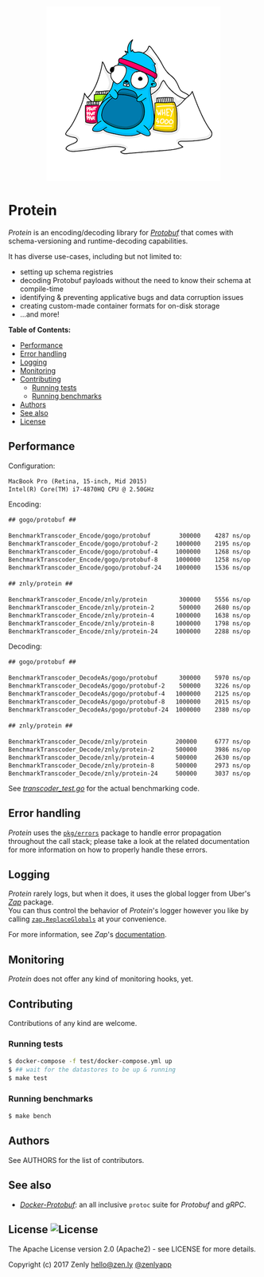 <p align="center">
  <img src="resources/pics/protein.png" alt="Protein"/>
</p>

# Protein

*Protein* is an encoding/decoding library for [*Protobuf*](https://developers.google.com/protocol-buffers/) that comes with schema-versioning and runtime-decoding capabilities.

It has diverse use-cases, including but not limited to:
- setting up schema registries
- decoding Protobuf payloads without the need to know their schema at compile-time
- identifying & preventing applicative bugs and data corruption issues
- creating custom-made container formats for on-disk storage
- ...and more!

**Table of Contents:**  
<!-- START doctoc generated TOC please keep comment here to allow auto update -->
<!-- DON'T EDIT THIS SECTION, INSTEAD RE-RUN doctoc TO UPDATE -->


- [Performance](#performance)
- [Error handling](#error-handling)
- [Logging](#logging)
- [Monitoring](#monitoring)
- [Contributing](#contributing)
  - [Running tests](#running-tests)
  - [Running benchmarks](#running-benchmarks)
- [Authors](#authors)
- [See also](#see-also)
- [License](#license-)

<!-- END doctoc generated TOC please keep comment here to allow auto update -->

## Performance

Configuration:
```
MacBook Pro (Retina, 15-inch, Mid 2015)
Intel(R) Core(TM) i7-4870HQ CPU @ 2.50GHz
```

Encoding:
```
## gogo/protobuf ##

BenchmarkTranscoder_Encode/gogo/protobuf        300000    4287 ns/op
BenchmarkTranscoder_Encode/gogo/protobuf-2     1000000    2195 ns/op
BenchmarkTranscoder_Encode/gogo/protobuf-4     1000000    1268 ns/op
BenchmarkTranscoder_Encode/gogo/protobuf-8     1000000    1258 ns/op
BenchmarkTranscoder_Encode/gogo/protobuf-24    1000000    1536 ns/op

## znly/protein ##

BenchmarkTranscoder_Encode/znly/protein         300000    5556 ns/op
BenchmarkTranscoder_Encode/znly/protein-2       500000    2680 ns/op
BenchmarkTranscoder_Encode/znly/protein-4      1000000    1638 ns/op
BenchmarkTranscoder_Encode/znly/protein-8      1000000    1798 ns/op
BenchmarkTranscoder_Encode/znly/protein-24     1000000    2288 ns/op
```

Decoding:
```
## gogo/protobuf ##

BenchmarkTranscoder_DecodeAs/gogo/protobuf      300000    5970 ns/op
BenchmarkTranscoder_DecodeAs/gogo/protobuf-2    500000    3226 ns/op
BenchmarkTranscoder_DecodeAs/gogo/protobuf-4   1000000    2125 ns/op
BenchmarkTranscoder_DecodeAs/gogo/protobuf-8   1000000    2015 ns/op
BenchmarkTranscoder_DecodeAs/gogo/protobuf-24  1000000    2380 ns/op

## znly/protein ##

BenchmarkTranscoder_Decode/znly/protein        200000     6777 ns/op
BenchmarkTranscoder_Decode/znly/protein-2      500000     3986 ns/op
BenchmarkTranscoder_Decode/znly/protein-4      500000     2630 ns/op
BenchmarkTranscoder_Decode/znly/protein-8      500000     2973 ns/op
BenchmarkTranscoder_Decode/znly/protein-24     500000     3037 ns/op
```

See [*transcoder_test.go*](./transcoder_test.go) for the actual benchmarking code.

## Error handling

*Protein* uses the [`pkg/errors`](https://github.com/pkg/errors) package to handle error propagation throughout the call stack; please take a look at the related documentation for more information on how to properly handle these errors.

## Logging

*Protein* rarely logs, but when it does, it uses the global logger from Uber's [*Zap*](https://github.com/uber-go/zap) package.  
You can thus control the behavior of *Protein*'s logger however you like by calling [`zap.ReplaceGlobals`](https://godoc.org/go.uber.org/zap#ReplaceGlobals) at your convenience.

For more information, see *Zap*'s [documentation](https://godoc.org/go.uber.org/zap).

## Monitoring

*Protein* does not offer any kind of monitoring hooks, yet.

## Contributing

Contributions of any kind are welcome.

### Running tests

```sh
$ docker-compose -f test/docker-compose.yml up
$ ## wait for the datastores to be up & running
$ make test
```

### Running benchmarks

```sh
$ make bench
```

<!--## Internals overview-->

<!--See the blog post.-->

## Authors

See AUTHORS for the list of contributors.

## See also

- [*Docker-Protobuf*](https://github.com/znly/docker-protobuf): an all inclusive `protoc` suite for *Protobuf* and *gRPC*.

## License ![License](https://img.shields.io/badge/license-Apache2-blue.svg?style=plastic)

The Apache License version 2.0 (Apache2) - see LICENSE for more details.

Copyright (c) 2017	Zenly	<hello@zen.ly> [@zenlyapp](https://twitter.com/zenlyapp)
